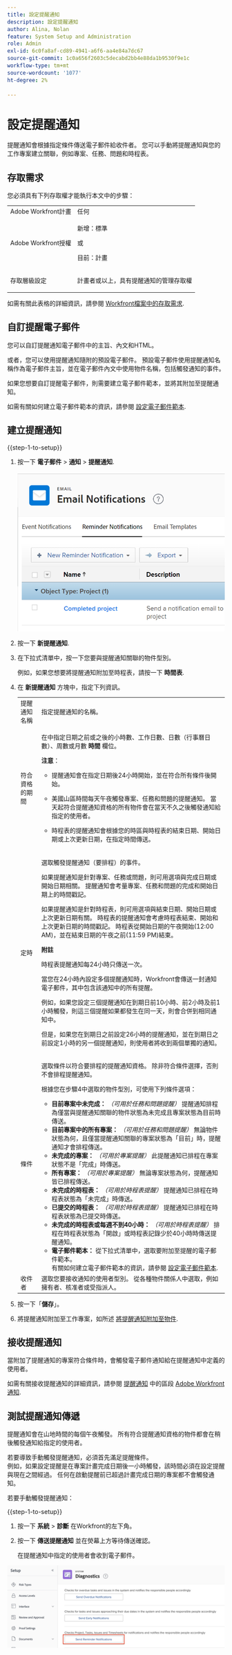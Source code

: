 ```yaml
---
title: 設定提醒通知
description: 設定提醒通知
author: Alina, Nolan
feature: System Setup and Administration
role: Admin
exl-id: 6c0fa8af-cd89-4941-a6f6-aa4e84a7dc67
source-git-commit: 1c0a656f2603c5decabd2bb4e88da1b9530f9e1c
workflow-type: tm+mt
source-wordcount: '1077'
ht-degree: 2%

---
```


# 設定提醒通知

<!-- Audited: 1/2024 -->

提醒通知會根據指定條件傳送電子郵件給收件者。 您可以手動將提醒通知與您的工作專案建立關聯，例如專案、任務、問題和時程表。

<!--
DRAFTED IN FLARE:
An example of how this can be used would be helpful here and/or in the section </span>
<a href="../../../workfront-basics/using-notifications/wf-notifications.md#reminder-notifications" class="MCXref xref">Reminder notifications</a>
 in </span>
<a href="../../../workfront-basics/using-notifications/wf-notifications.md" class="MCXref xref">Adobe Workfront notifications</a>

-->

## 存取需求

您必須具有下列存取權才能執行本文中的步驟：

<table style="table-layout:auto"> 
 <col> 
 <col> 
 <tbody> 
  <tr> 
   <td role="rowheader">Adobe Workfront計畫</td> 
   <td>任何</td> 
  </tr> 
  <tr> 
   <td role="rowheader">Adobe Workfront授權</td> 
   <td> <p>新增：標準 </p>
 <p>或</p> 
<p>目前：計畫</p> 
</td> 
  </tr> 
  <tr> 
   <td role="rowheader">存取層級設定</td> 
   <td> <p>計畫者或以上，具有提醒通知的管理存取權</p></td> 
  </tr> 
 </tbody> 
</table>

如需有關此表格的詳細資訊，請參閱 [Workfront檔案中的存取需求](/help/quicksilver/administration-and-setup/add-users/access-levels-and-object-permissions/access-level-requirements-in-documentation.md).

## 自訂提醒電子郵件

您可以自訂提醒通知電子郵件中的主旨、內文和HTML。

或者，您可以使用提醒通知隨附的預設電子郵件。 預設電子郵件使用提醒通知名稱作為電子郵件主旨，並在電子郵件內文中使用物件名稱，包括觸發通知的事件。

如果您想要自訂提醒電子郵件，則需要建立電子郵件範本，並將其附加至提醒通知。

如需有關如何建立電子郵件範本的資訊，請參閱 [設定電子郵件範本](../../../administration-and-setup/manage-workfront/emails/configure-email-templates.md).

## 建立提醒通知

{{step-1-to-setup}}

1. 按一下 **電子郵件** > **通知** > **提醒通知**.

   ![](assets/remider-notifications-tab-in-setup-email-notifications-area.png)

1. 按一下 **新提醒通知**.

1. 在下拉式清單中，按一下您要與提醒通知關聯的物件型別。

   例如，如果您想要將提醒通知附加至時程表，請按一下 **時間表**.

1. 在 **新提醒通知** 方塊中，指定下列資訊。

   <table style="table-layout:auto"> 
    <col> 
    <col> 
    <tbody> 
     <tr> 
      <td role="rowheader">提醒通知名稱</td> 
      <td>指定提醒通知的名稱。</td> 
     </tr> 
     <tr> 
      <td role="rowheader">符合資格的期間</td> 
      <td> <p>在中指定日期之前或之後的小時數、工作日數、日數（行事曆日數）、周數或月數 <strong>時間</strong> 欄位。</p> <p><b>注意</b>：  
        <ul> 
         <li> <p>提醒通知會在指定日期後24小時開始，並在符合所有條件後開始。</p> </li> 
         <li> <p>美國山區時間每天午夜觸發專案、任務和問題的提醒通知。 當天起符合提醒通知資格的所有物件會在當天不久之後觸發通知給指定的使用者。</p> </li> 
         <li> <p>時程表的提醒通知會根據您的時區與時程表的結束日期、開始日期或上次更新日期，在指定時間傳送。</p> </li> 
        </ul> </p> </td> 
     </tr> 
     <tr> 
      <td role="rowheader">定時</td> 
      <td> <p>選取觸發提醒通知（要排程）的事件。</p> <p>如果提醒通知是針對專案、任務或問題，則可用選項與完成日期或開始日期相關。 提醒通知會考量專案、任務和問題的完成和開始日期上的時間戳記。</p>

   <p>如果提醒通知是針對時程表，則可用選項與結束日期、開始日期或上次更新日期有關。 時程表的提醒通知會考慮時程表結束、開始和上次更新日期的時間戳記。 時程表從開始日期的午夜開始(12:00 AM)，並在結束日期的午夜之前(11:59 PM)結束。</p>

   <p><b>附註</b></p>
      <p>時程表提醒通知每24小時只傳送一次。</p> <p>當您在24小時內設定多個提醒通知時，Workfront會傳送一封通知電子郵件，其中包含該通知中的所有提醒。</p>
      <p>例如，如果您設定三個提醒通知在到期日前10小時、前2小時及前1小時觸發，則這三個提醒如果都發生在同一天，則會合併到相同通知中。</p> <p>但是，如果您在到期日之前設定26小時的提醒通知，並在到期日之前設定1小時的另一個提醒通知，則使用者將收到兩個單獨的通知。 </p>

   </td> 
     </tr> 
     <tr> 
      <td role="rowheader">條件</td> 
      <td> <p>選取條件以符合要排程的提醒通知資格。 除非符合條件選擇，否則不會排程提醒通知。</p> <p>根據您在步驟4中選取的物件型別，可使用下列條件選項：</p> 
       <ul> 
        <li><strong>目前專案中未完成：</strong> <i>（可用於任務和問題提醒）</i> 提醒通知排程為僅當與提醒通知關聯的物件狀態為未完成且專案狀態為目前時傳送。</li> 
        <li><strong>目前專案中的所有專案：</strong> <i>（可用於任務和問題提醒）</i> 無論物件狀態為何，且僅當提醒通知關聯的專案狀態為「目前」時，提醒通知才會排程傳送。</li> 
        <li><strong>未完成的專案：</strong> <i>（可用於專案提醒）</i> 此提醒通知已排程在專案狀態不是「完成」時傳送。</li> 
        <li><strong>所有專案：</strong> <i>（可用於專案提醒）</i> 無論專案狀態為何，提醒通知皆已排程傳送。</li> 
        <li><strong>未完成的時程表：</strong> <i>（可用於時程表提醒）</i> 提醒通知已排程在時程表狀態為「未完成」時傳送。</li> 
        <li><strong>已提交的時程表：</strong> <i>（可用於時程表提醒）</i> 提醒通知已排程在時程表狀態為已提交時傳送。</li> 
        <li><strong>未完成的時程表或每週不到40小時：</strong> <i>（可用於時程表提醒）</i> 排程在時程表狀態為「開啟」或時程表記錄少於40小時時傳送提醒通知。</li> 
        <li><strong>電子郵件範本：</strong> 從下拉式清單中，選取要附加至提醒的電子郵件範本。<br>有關如何建立電子郵件範本的資訊，請參閱 <a href="../../../administration-and-setup/manage-workfront/emails/configure-email-templates.md" class="MCXref xref">設定電子郵件範本</a>.</li> 
       </ul> </td> 
     </tr> 
     <tr> 
      <td role="rowheader">收件者</td> 
      <td>選取您要接收通知的使用者型別。 從各種物件關係人中選取，例如擁有者、核准者或受指派人。</td> 
     </tr> 
    </tbody> 
   </table>

1. 按一下「**儲存**」。
1. 將提醒通知附加至工作專案，如所述 [將提醒通知附加至物件](../../../workfront-basics/using-notifications/attach-reminder-notification-object.md).

## 接收提醒通知

當附加了提醒通知的專案符合條件時，會觸發電子郵件通知給在提醒通知中定義的使用者。

如需有關接收提醒通知的詳細資訊，請參閱 [提醒通知](../../../workfront-basics/using-notifications/wf-notifications.md#reminder-notifications) 中的區段 [Adobe Workfront通知](../../../workfront-basics/using-notifications/wf-notifications.md).

## 測試提醒通知傳遞

提醒通知會在山地時間的每個午夜觸發。 所有符合提醒通知資格的物件都會在稍後觸發通知給指定的使用者。

若要導致手動觸發提醒通知，必須首先滿足提醒條件。\
例如，如果設定提醒是在專案計畫完成日期後一小時觸發，該時間必須在設定提醒與現在之間經過。 任何在啟動提醒前已超過計畫完成日期的專案都不會觸發通知。

若要手動觸發提醒通知：

{{step-1-to-setup}}

1. 按一下 **系統** > **診斷** 在Workfront的左下角。

1. 按一下 **傳送提醒通知** 並在熒幕上方等待傳送確認。

   在提醒通知中指定的使用者會收到電子郵件。

![](assets/reminder-test.png)